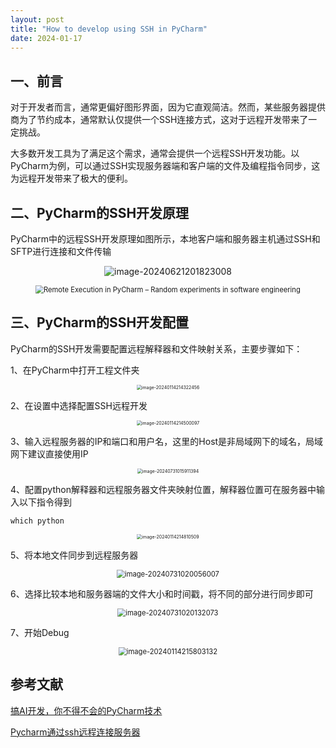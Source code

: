 ```yaml
---
layout: post
title: "How to develop using SSH in PyCharm"
date: 2024-01-17
---
```


## 一、前言

对于开发者而言，通常更偏好图形界面，因为它直观简洁。然而，某些服务器提供商为了节约成本，通常默认仅提供一个SSH连接方式，这对于远程开发带来了一定挑战。

大多数开发工具为了满足这个需求，通常会提供一个远程SSH开发功能。以PyCharm为例，可以通过SSH实现服务器端和客户端的文件及编程指令同步，这为远程开发带来了极大的便利。

## 二、PyCharm的SSH开发原理

PyCharm中的远程SSH开发原理如图所示，本地客户端和服务器主机通过SSH和SFTP进行连接和文件传输

<p align="center">
	<img src="https://dwgan.top/PicGo/img/202406212018049.png" alt="image-20240621201823008" style="zoom:100%;" />
</p>

<p align="center">
	<img src="https://dwgan.top/PicGo/img/202406212016360.png" alt="Remote Execution in PyCharm – Random experiments in software engineering" style="zoom:80%;" />
</p>



## 三、PyCharm的SSH开发配置

PyCharm的SSH开发需要配置远程解释器和文件映射关系，主要步骤如下：

1、在PyCharm中打开工程文件夹

<p align="center">
	<img src="https://dwgan.top/PicGo/img/202406212016543.png" alt="image-20240114214322456" style="zoom:50%;" />
</p>


2、在设置中选择配置SSH远程开发

<p align="center">
	<img src="https://dwgan.top/PicGo/img/202406212016536.png" alt="image-20240114214500097" style="zoom: 50%;" />
</p>


3、输入远程服务器的IP和端口和用户名，这里的Host是非局域网下的域名，局域网下建议直接使用IP

<p align="center">
	<img src="https://dwgan.top/PicGo/img/202407310159511.png" alt="image-20240731015911394" style="zoom:50%;" />
</p>


4、配置python解释器和远程服务器文件夹映射位置，解释器位置可在服务器中输入以下指令得到

```
which python
```

<p align="center">
	<img src="https://dwgan.top/PicGo/img/202406212016565.png" alt="image-20240114214810509" style="zoom: 50%;" />
</p>


5、将本地文件同步到远程服务器

<p align="center">
	<img src="https://dwgan.top/PicGo/img/202407310200266.png" alt="image-20240731020056007" style="zoom:80%;" />
</p>

6、选择比较本地和服务器端的文件大小和时间戳，将不同的部分进行同步即可

<p align="center">
	<img src="https://dwgan.top/PicGo/img/202407310201238.png" alt="image-20240731020132073" style="zoom:80%;" />
</p>


7、开始Debug

<p align="center">
	<img src="https://dwgan.top/PicGo/img/202406212017271.png" alt="image-20240114215803132" style="zoom:80%;" />
</p>




## 参考文献

[搞AI开发，你不得不会的PyCharm技术](https://www.cnblogs.com/huaweiyun/p/16775793.html)

[Pycharm通过ssh远程连接服务器](https://blog.csdn.net/m0_45521766/article/details/126149339?ops_request_misc=%257B%2522request%255Fid%2522%253A%2522170523956216800226520069%2522%252C%2522scm%2522%253A%252220140713.130102334..%2522%257D&request_id=170523956216800226520069&biz_id=0&utm_medium=distribute.pc_search_result.none-task-blog-2~all~top_positive~default-1-126149339-null-null.142^v99^pc_search_result_base9&utm_term=pycharm%20ssh&spm=1018.2226.3001.4187)